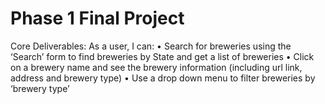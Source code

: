 # Phase 1 Final Project
Core Deliverables:
As a user, I can:
•	Search for breweries using the ‘Search’ form to find breweries by State and get a list of breweries
•	Click on a brewery name and see the brewery information (including url link, address and brewery type)
•	Use a drop down menu to filter breweries by ‘brewery type’
